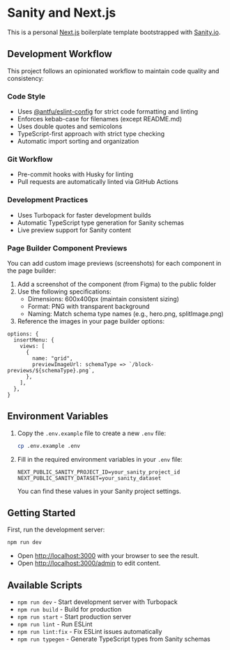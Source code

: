 # Sanity and Next.js

This is a personal [Next.js](https://nextjs.org) boilerplate template bootstrapped with [Sanity.io](https://sanity.io).

## Development Workflow

This project follows an opinionated workflow to maintain code quality and consistency:

### Code Style

- Uses [@antfu/eslint-config](https://github.com/antfu/eslint-config) for strict code formatting and linting
- Enforces kebab-case for filenames (except README.md)
- Uses double quotes and semicolons
- TypeScript-first approach with strict type checking
- Automatic import sorting and organization

### Git Workflow

- Pre-commit hooks with Husky for linting
- Pull requests are automatically linted via GitHub Actions

### Development Practices

- Uses Turbopack for faster development builds
- Automatic TypeScript type generation for Sanity schemas
- Live preview support for Sanity content

### Page Builder Component Previews

You can add custom image previews (screenshots) for each component in the page builder:

1. Add a screenshot of the component (from Figma) to the public folder
2. Use the following specifications:
   - Dimensions: 600x400px (maintain consistent sizing)
   - Format: PNG with transparent background
   - Naming: Match schema type names (e.g., hero.png, splitImage.png)
3. Reference the images in your page builder options:

```
options: {
  insertMenu: {
    views: [
      {
        name: "grid",
        previewImageUrl: schemaType => `/block-previews/${schemaType}.png`,
      },
    ],
  },
}
```

## Environment Variables

1. Copy the `.env.example` file to create a new `.env` file:

   ```bash
   cp .env.example .env
   ```

2. Fill in the required environment variables in your `.env` file:

   ```
   NEXT_PUBLIC_SANITY_PROJECT_ID=your_sanity_project_id
   NEXT_PUBLIC_SANITY_DATASET=your_sanity_dataset
   ```

   You can find these values in your Sanity project settings.

## Getting Started

First, run the development server:

```bash
npm run dev
```

- Open [http://localhost:3000](http://localhost:3000) with your browser to see the result.
- Open [http://localhost:3000/admin](http://localhost:3000/admin) to edit content.

## Available Scripts

- `npm run dev` - Start development server with Turbopack
- `npm run build` - Build for production
- `npm run start` - Start production server
- `npm run lint` - Run ESLint
- `npm run lint:fix` - Fix ESLint issues automatically
- `npm run typegen` - Generate TypeScript types from Sanity schemas
